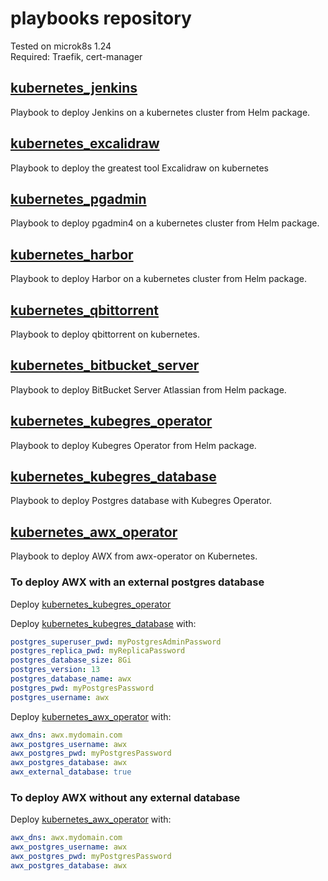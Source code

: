# playbooks repository

Tested on microk8s 1.24  
Required: Traefik, cert-manager

## [kubernetes_jenkins](kubernetes_jenkins.yml)
Playbook to deploy Jenkins on a kubernetes cluster from Helm package.  

## [kubernetes_excalidraw](kubernetes_excalidraw.yml)
Playbook to deploy the greatest tool Excalidraw on kubernetes

## [kubernetes_pgadmin](kubernetes_pgadmin.yml)
Playbook to deploy pgadmin4 on a kubernetes cluster from Helm package.

## [kubernetes_harbor](kubernetes_harbor.yml)
Playbook to deploy Harbor on a kubernetes cluster from Helm package.

## [kubernetes_qbittorrent](kubernetes_qbittorrent.yml)
Playbook to deploy qbittorrent on kubernetes.

## [kubernetes_bitbucket_server](kubernetes_bitbucket_server.yml)
Playbook to deploy BitBucket Server Atlassian from Helm package.

## [kubernetes_kubegres_operator](kubernetes_kubegres_operator.yml)
Playbook to deploy Kubegres Operator from Helm package.

## [kubernetes_kubegres_database](kubernetes_kubegres_database.yml)
Playbook to deploy Postgres database with Kubegres Operator.

## [kubernetes_awx_operator](kubernetes_awx_operator.yml)
Playbook to deploy AWX from awx-operator on Kubernetes.

### To deploy AWX with an external postgres database  

Deploy [kubernetes_kubegres_operator](kubernetes_kubegres_operator.yml)

Deploy [kubernetes_kubegres_database](kubernetes_kubegres_database.yml) with:
```yaml
postgres_superuser_pwd: myPostgresAdminPassword
postgres_replica_pwd: myReplicaPassword
postgres_database_size: 8Gi
postgres_version: 13
postgres_database_name: awx
postgres_pwd: myPostgresPassword
postgres_username: awx
```

Deploy [kubernetes_awx_operator](kubernetes_awx_operator.yml) with:
```yaml
awx_dns: awx.mydomain.com
awx_postgres_username: awx
awx_postgres_pwd: myPostgresPassword
awx_postgres_database: awx
awx_external_database: true
```

### To deploy AWX without any external database

Deploy [kubernetes_awx_operator](kubernetes_awx_operator.yml) with:
```yaml
awx_dns: awx.mydomain.com
awx_postgres_username: awx
awx_postgres_pwd: myPostgresPassword
awx_postgres_database: awx
```